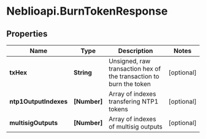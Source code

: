 # Neblioapi.BurnTokenResponse

## Properties
Name | Type | Description | Notes
------------ | ------------- | ------------- | -------------
**txHex** | **String** | Unsigned, raw transaction hex of the transaction to burn the token | [optional] 
**ntp1OutputIndexes** | **[Number]** | Array of indexes transfering NTP1 tokens | [optional] 
**multisigOutputs** | **[Number]** | Array of indexes of multisig outputs | [optional] 


